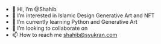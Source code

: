 - 👋 Hi, I’m @Shahib
- 👀 I’m interested in Islamic Design Generative Art and NFT
- 🌱 I’m currently learning Python and Generative Art
- 💞️ I’m looking to collaborate on 
- 📫 How to reach me shahib@syukran.com

<!---
Shahib/Shahib is a ✨ special ✨ repository because its `README.md` (this file) appears on your GitHub profile.
You can click the Preview link to take a look at your changes.
--->
